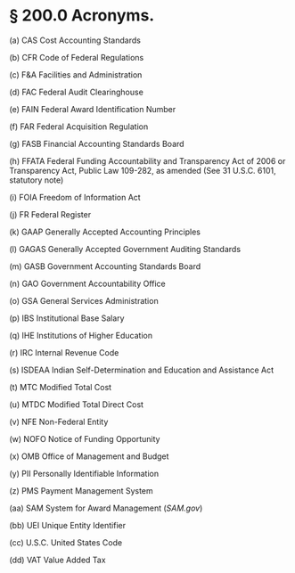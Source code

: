 # § 200.0   Acronyms.

(a) CAS Cost Accounting Standards


(b) CFR Code of Federal Regulations


(c) F&A Facilities and Administration


(d) FAC Federal Audit Clearinghouse


(e) FAIN Federal Award Identification Number


(f) FAR Federal Acquisition Regulation


(g) FASB Financial Accounting Standards Board


(h) FFATA Federal Funding Accountability and Transparency Act of 2006 or Transparency Act, Public Law 109-282, as amended (See 31 U.S.C. 6101, statutory note)


(i) FOIA Freedom of Information Act


(j) FR Federal Register


(k) GAAP Generally Accepted Accounting Principles


(l) GAGAS Generally Accepted Government Auditing Standards


(m) GASB Government Accounting Standards Board


(n) GAO Government Accountability Office


(o) GSA General Services Administration


(p) IBS Institutional Base Salary


(q) IHE Institutions of Higher Education


(r) IRC Internal Revenue Code


(s) ISDEAA Indian Self-Determination and Education and Assistance Act


(t) MTC Modified Total Cost


(u) MTDC Modified Total Direct Cost


(v) NFE Non-Federal Entity


(w) NOFO Notice of Funding Opportunity


(x) OMB Office of Management and Budget


(y) PII Personally Identifiable Information


(z) PMS Payment Management System


(aa) SAM System for Award Management (*SAM.gov*)


(bb) UEI Unique Entity Identifier


(cc) U.S.C. United States Code


(dd) VAT Value Added Tax






